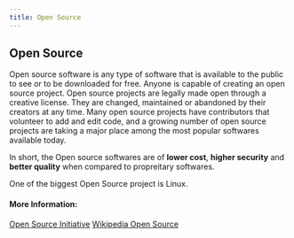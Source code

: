 ```yaml
---
title: Open Source
---
```

## Open Source

Open source software is any type of software that is available to the public to see or to be downloaded for free. Anyone is capable of creating an open source project.
Open source projects are legally made open through a creative license. They are changed, maintained or abandoned by their creators at any time. Many open source projects have contributors that volunteer to add and edit code, and a growing number of open source projects are taking a major place among the most popular softwares available today.

In short, the Open source softwares are of **lower cost**, **higher security** and **better quality** when compared to propreitary softwares.

One of the biggest Open Source project is Linux.

#### More Information:

[Open Source Initiative](https://opensource.org/)
[Wikipedia Open Source](https://en.wikipedia.org/wiki/Open-source_model)